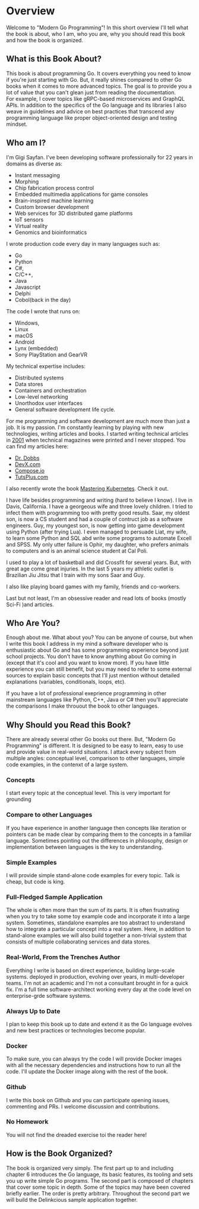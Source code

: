 # Overview

Welcome to "Modern Go Programming"! In this short overview I'll tell what the book is about, 
who I am, who you are, why you should read this book and how the book is organized.

## What is this Book About?

This book is about programming Go. It covers everything you need to know if you're just starting 
with Go. But, it really shines compared to other Go books when it comes to more advanced topics.
The goal is to provide you a lot of value that you can't glean just from reading the documentation.  
For example, I cover topics like gRPC-based microservices and GraphQL APIs. In addition to the 
specifics of the Go language and its libraries I also weave in guidelines and advice on best 
practices that transcend any programming language like proper object-oriented design and testing
mindset. 

## Who am I?

I'm Gigi Sayfan. I've been developing software professionally for 22 years in domains as diverse as:
- Instant messaging
- Morphing
- Chip fabrication process control
- Embedded multimedia applications for game consoles
- Brain-inspired machine learning
- Custom browser development
- Web services for 3D distributed game platforms
- IoT sensors
- Virtual reality
- Genomics and bioinformatics

I wrote production code every day in many languages such as: 

- Go
- Python
- C#, 
- C/C++,
- Java
- Javascript
- Delphi
- Cobol(back in the day)

The code I wrote that runs on:
- Windows, 
- Linux
- macOS
- Android
- Lynx (embedded)
- Sony PlayStation and GearVR

My technical expertise includes:  
- Distributed systems
- Data stores
- Containers and orchestration
- Low-level networking
- Unorthodox user interfaces
- General software development life cycle.

For me programming and software development are much more than just a job. It is my passion. I'm 
constantly learning by playing with new technologies, writing articles and books. I started writing
technical articles in [2001](http://www.drdobbs.com/a-quick-test-window-for-com/184416298) when 
technical magazines were printed and I never stopped. You can find my articles here:

- [Dr. Dobbs](http://www.drdobbs.com/sitesearch?queryText=gigi+sayfan&type=site)
- [DevX.com](https://www.google.com/search?q=gigi+sayfan+site%3Adevx.com)
- [Compose.io](https://www.compose.com/articles/search/?s=gigi%20sayfan)
- [TutsPlus.com](https://tutsplus.com/authors/gigi-sayfan) 

I also recently wrote the book [Mastering Kubernetes](https://www.amazon.com/Mastering-Kubernetes-container-deployment-management/dp/1786461005). Check it out. 


I have life besides programming and writing (hard to believe I know). I live in Davis, California. I
have a georgeous wife and three lovely children. I tried to infect them with programming too with pretty good results. Saar, my oldest son, is now a CS student and had a couple of contruct job as a software engineers. Guy, my youngest son, is now getting into game development using Python (after trying Lua). I even managed to persuade Liat, my wife, to learn some Python and SQL abd write some programs to automate Excell and SPSS. My only utter failure is Ophir, my daughter, who prefers animals to computers and is an animal science student at Cal Poli. 

I used to play a lot of basketball and did Crossfit for several years. But, with great age come 
great injuries. In the last 5 years my athletic outlet is Brazilian Jiu Jitsu that I train with 
my sons Saar and Guy.

I also like playing board games with my family, friends and co-workers.

Last but not least, I'm an obsessive reader and read lots of books (mostly Sci-Fi )and articles.

## Who Are You?

Enough about me. What about you? You can be anyone of course, but when I write this book I address 
in my mind a software developer who is enthusiastic about Go and has some programming experience 
beyond just school projects. You don't have to know anything about Go coming in (except that it's cool and you want to know more). If you have little experience you can still benefit, but you may need to refer to some external sources to explain basic concepts that I'll just mention without detailed explanations (variables, conditionals, loops, etc).

If you have a lot of professional exeprience programming in other mainstream languages like Python, 
C++, Java or C# then you'll appreciate the comparisons I make throuout the book to other languages.  

## Why Should you Read this Book?

There are already several other Go books out there. But, "Modern Go Programming" is different. It
is designed to be easy to learn, easy to use and provide value in real-world situations. I attack 
every subject from multiple angles: conceptual level, comparison to other languages, simple code
examples, in the contenxt of a large system. 

### Concepts

I start every topic at the conceptual level. This is very important for grounding

### Compare to other Languages

If you have experience in another language then concepts like iteration or pointers can be made 
clear by comparing them to the concepts in a familiar language. Sometimes pointing out the 
differences in philosophy, design or implementation between languages is the key to understanding.

### Simple Examples

I will provide simple stand-alone code examples for every topic. Talk is cheap, but code is king.

### Full-Fledged Sample Application

The whole is often more than the sum of its parts. It is often frustrating when you try to take some
toy example code and incorporate it into a large system. Sometimes, standalone examples are too 
abstract to understand how to integrate a particular concept into a real system. Here, in addition
to stand-alone examples we will also build together a non-trivial system that consists of multiple
collaborating services and data stores. 

### Real-World, From the Trenches Author

Everything I write is based on direct experience, building large-scale systems. deployed in 
production, evolving over years, in multi-developer teams. I'm not an academic and I'm not a 
consultant brought in for a quick fix. I'm a full time software-architect working every day at the 
code level on enterprise-grde software systems.   

### Always Up to Date

I plan to keep this book up to date and extend it as the Go language evolves and new best practices 
or technologies become popular.

### Docker

To make sure, you can always try the code I will provide Docker images with all the necessary 
dependencies and instructions how to run all the code. I'll update the Docker image along with the
rest of the book.

### Github

I write this book on Github and you can participate opening issues, commenting and PRs. I welcome
discussion and contributions.

### No Homework

You will not find the dreaded exercise toi the reader here! 

## How is the Book Organized?

The book is organized very simply. The first part up to and including chapter 6 introduces the Go 
language, its basic features, its tooling and sets you up write simple Go programs. The second part
is composed of chapters that cover some topic in depth. Some of the topics may have been covered 
briefly earlier. The order is pretty arbitrary. Throughout the second part we will build the Delinkcious sample application together. 

